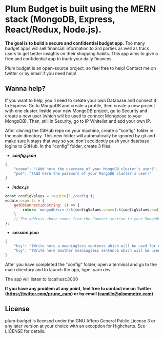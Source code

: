 # Plum Budget is built using the MERN stack (MongoDB, Express, React/Redux, Node.js).

**The goal is to build a secure and confidential budget app.** Too many budget apps will sell financial information to 3rd parties as well as track users to get better insights on their shopping habits. This app aims to give a free and confidential app to track your daily finances.

Plum budget is an open-source project, so feel free to help! Contact me on twitter or by email if you need help!

## Wanna help?

If you want to help, you'll need to create your own Database and connect it to Express. Go to MongoDB and create a profile, then create a new project with one cluster. Inside your new MongoDB project, go to Security and create a new user (which will be used to connect Mongoose to your MongoDB). Then, still in Security, go to IP Whitelist and add your own IP. 

After cloning the GitHub repo on your machine, create a "config" folder in the main directory. This new folder will automatically be ignored by git and make sure it stays that way so you don't accidently push your database logins to GitHub. In the "config" folder, create 3 files:
* ***config.json***
``` javascript
{
    "uname": "(Add here the username of your MongoDB cluster's user)",
    "pwd": "(Add here the password of your MongoDB cluster's user)"
}
```

* ***index.js***
``` javascript
const configValues = require('./config');
module.exports = {
    getDbConnectionString: () => {
        return `mongodb+srv://${configValues.uname}:${configValues.pwd}@cluster0.mongodb.net/test?retryWrites=true`;
    }
    // The address above comes from the Connect section in your MongoDB cluster, when you choose the option "Connect your application". 
};
```

* ***session.json***
``` javascript
{
    "hey": "(Write here a meaningless sentence which will be used for encryption)",
    "hoy": "(Write here another meaningless sentence which will be used for encryption)"
}
```

After you have completed the "config" folder, open a terminal and go to the main directory and to launch the app, type:
yarn dev

The app will listen to localhost:3000

**If you have any problem at any point, feel free to contact me on Twitter (https://twitter.com/prune_cam) or by email (camille@plommetre.com)**

## License

plum-budget is licensed under the GNU Affero General Public License 3 or any later version at your choice with an exception for Highcharts. See LICENSE for details.
